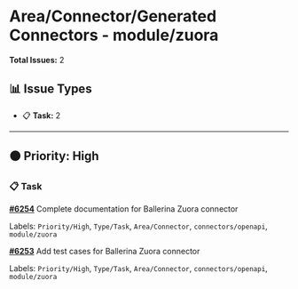 # Area/Connector/Generated Connectors - module/zuora

**Total Issues:** 2

## 📊 Issue Types

- 📋 **Task:** 2

---

## 🟠 Priority: High

### 📋 Task

**[#6254](https://github.com/ballerina-platform/ballerina-library/issues/6254)** Complete documentation for Ballerina Zuora connector

Labels: `Priority/High`, `Type/Task`, `Area/Connector`, `connectors/openapi`, `module/zuora`

**[#6253](https://github.com/ballerina-platform/ballerina-library/issues/6253)** Add test cases for Ballerina Zuora connector 

Labels: `Priority/High`, `Type/Task`, `Area/Connector`, `connectors/openapi`, `module/zuora`

